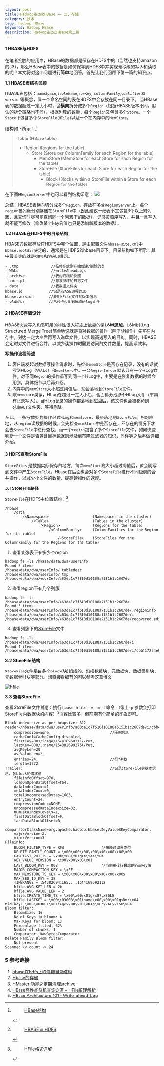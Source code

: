 ```yaml
---
layout: post
title: Hadoop生态之HBase —— 二、存储
category: 技术
tags: Hadoop HBase
keywords: Hadoop HBase
description: Hadoop生态之HBase第二篇
---
```


#### 1 HBASE与HDFS

在笔者接触的应用中，HBase的数据都是保存在HDFS中的（当然也支持amazon的s3），那么HBase表中的数据是如何保存到HDFS中并实现毫秒级的写入和读取的呢？本文将对这个问题进行**简单**地回答，首先让我们回顾下第一篇的知识点。

**1.1 HBASE表结构回顾**

HBASE表包括：`nameSpace`,`tableName`,`rowKey`, `columnFamily`,`qualifier`和`version`等概念，同一个命名空间的表在HDFS中会存放在同一目录下。
当HBase表的数据超过一定大小时，会**横向**拆分成多个`Region`（根据HBASE版本不同，默认的拆分策略也不同），根据列簇的数量，每个`Region`又包含多个`Store`。一个`Store`下包含多个`StoreFile`(`HFile`)以及一个在内存中的`MemStore`。

结构如下所示：[^region]
> Table (HBase table) 
> - Region (Regions for the table)
>   - Store (Store per ColumnFamily for each Region for the table)  
>       - MemStore (MemStore for each Store for each Region for the table)  
>       - StoreFile (StoreFiles for each Store for each Region for the table)  
>           - Block (Blocks within a StoreFile within a Store for each Region for
the table)

在下图`HRegionServer`中也可以看到结构示意：
![](http://dl.iteye.com/upload/attachment/0068/7738/2b259b30-489d-37ef-b778-a0f667dd17ea.jpg)


总结：HBASE表横向切分成多个`Region`，存放在多台`RegionServer`上。每个`region`按列簇分别存储在`StoreFile`中（因此建议一张表不宜包含3个以上的列簇，且查询时尽可能查询同一个列簇下的数据），记录按顺序写入，并且一旦写入就不能再修改（修改某个key的值也只是添加新版本的数据）。

**1.2 HBASE在HDFS中的目录结构**

HBASE的数据存放在HDFS中哪个位置，是由配置文件`hbase-site.xml`中`hbase.rootdir`决定的，通常是在HDFS的hbase目录下。目录结构如下所示：其中最关键的就是data和WALs目录。

```
- .tmp               //临时存放刚开始创建/删除的表
- WALs               //writeAheadLogs
- archive            //表的归档和快照
- corrupt            //存放损坏的日志文件
- data               //表数据文件夹
hbase.id            //记录HBASE进程的ID
hbase.version       //表明HFile文件的版本信息
- oldWALs           //已经持久化到磁盘的log文件
```

#### 2 HBASE存储设计

HBASE快速写入和高可用的特性很大程度上依靠的是**LSM思想**，LSM树(Log-Structured Merge Tree)简单地说就是将对数据的操作（除了读操作）先写在内存中，到达一定大小后再写入磁盘文件，以实现高速写入的目的。同时，HBASE会定时对文件进行合并，以减少读操作时需要访问的文件数量，提高读效率。

**写操作流程简述**
1. 客户端发起对数据写操作请求时，先检查`memStore`是否存在记录，没有的话就写到HLog（WALs）和`memStore`中。一台`RegionServer`默认只有一个HLog文件，对不同`Region`的操作都写到同一个HLog中，主要是在恢复数据的时候会用到，具体细节以后再介绍。
2. 内存中的`memStore`大小超过阈值后，就会落地到`StoreFile`文件，
3. 跟`memStore`类似，HLog在超过一定大小后，也会拆分成多个HLog文件（不再有记录写入）。当HLog记录的操作都落地到磁盘后，该文件也会被移动到`oldWALs`文件夹，等待删除。

至此，一条写数据的操作经过`HLog`和`memStore`，最终落地到`StoreFile`。相对应地，从`region`读数据的时候，会先检查`memStore`中是否存在，不存在的情况下才会去`StoreFile`中进行查找，而一个`region`包含了多个`StoreFile`文件，如何快速判断一个文件是否包含目标数据则涉及到布隆过滤器的知识，同样等之后再做详细介绍。


#### 3 HDFS查看StoreFile

`StoreFiles` 是数据实际保存的地方，每次`memStore`的大小超过阈值后，就会刷写到文件中产生`StoreFile`。Hbase在后面也会对多个`StoreFile`进行不同级别的合并操作，以减少小文件的数量，提高读操作的速度。

**3.1 StoreFile路径**

`StoreFile`在HDFS中位置结构：[^2]
```
/hbase
    /data
        /<Namespace>                    (Namespaces in the cluster)
            /<Table>                    (Tables in the cluster)
                /<Region>               (Regions for the table)
                    /<ColumnFamily>     (ColumnFamilies for the Region for the table)
                        /<StoreFile>    (StoreFiles for the ColumnFamily for the Regions for the table)
```

1. 查看某张表下有多少个region
```
hadoop fs -ls /hbase/data/dwa/userInfo
Found 3 items
/hbase/data/dwa/userInfo/.tabledesc
/hbase/data/dwa/userInfo/.tmp
/hbase/data/dwa/userInfo/a63da1c7f510d10188a5151b1c2607de
```
2. 查看region下有几个列簇
```
hadoop fs -ls /hbase/data/dwa/userInfo/a63da1c7f510d10188a5151b1c2607de
Found 3 items
/hbase/data/dwa/userInfo/a63da1c7f510d10188a5151b1c2607de/.regioninfo
/hbase/data/dwa/userInfo/a63da1c7f510d10188a5151b1c2607de/i
/hbase/data/dwa/userInfo/a63da1c7f510d10188a5151b1c2607de/recovered.edits
```
3. 查看列簇下的[StoreFile](https://hbase.apache.org/book.html#hfile)文件
```
hadoop fs -ls /hbase/data/dwa/userInfo/a63da1c7f510d10188a5151b1c2607de/i
Found 1 items
/hbase/data/dwa/userInfo/a63da1c7f510d10188a5151b1c2607de/i/cbb417254e094889b775d71a72187cd2
```

**3.2 StoreFile结构**

`StoreFile`文件是由多个`block`(块)组成的，包括数据块、元数据块、数据索引块、元数据索引块等部分。想直接看细节的可以参考这篇[博文](http://www.nosqlnotes.com/technotes/hbase/hfile/)

![hfile](http://www.nosqlnotes.com/wp-content/uploads/2018/07/HFileV2.png)

**3.3 查看StoreFile**

查看StoreFile文件谢谢：执行 `hbase hfile -v -m -f`命令 
（带上`-p` 参数会打印StoreFile内数据块的内容）[^HFile]内容比较多，但前期有个简单的印象即可。
```
Block index size as per heapsize: 392
reader=/hbase/data/dwa/userInfo/a63da1c7f510d10188a5151b1c2607de/i/cbb417254e094889b775d71a72187cd2,
    compression=none,                           //压缩信息
    cacheConf=CacheConfig:disabled,
    firstKey=001/i:age/1544169592112/Put,
    lastKey=008/i:name/1543826992754/Put,
    avgKeyLen=20,
    avgValueLen=2,
    entries=24,                                 //行*列数
    length=1772
Trailer:                                        //记录StoreFile的基本信息，各block的偏移值
    fileinfoOffset=970,
    loadOnOpenDataOffset=864,
    dataIndexCount=1,
    metaIndexCount=0,
    totalUncomressedBytes=1683,
    entryCount=24,
    compressionCodec=NONE,
    uncompressedDataIndexSize=32,
    numDataIndexLevels=1,
    firstDataBlockOffset=0,
    lastDataBlockOffset=0,
    comparatorClassName=org.apache.hadoop.hbase.KeyValue$KeyComparator,
    majorVersion=2,
    minorVersion=3
Fileinfo:
    BLOOM_FILTER_TYPE = ROW                 //布隆过滤器类型
    DELETE_FAMILY_COUNT = \x00\x00\x00\x00\x00\x00\x00\x00  
    EARLIEST_PUT_TS = \x00\x00\x01gsA\xA4\xED
    KEY_VALUE_VERSION = \x00\x00\x00\x01
    LAST_BLOOM_KEY = 008                    //当前HFile最后的rowKey值
    MAJOR_COMPACTION_KEY = \xFF
    MAX_MEMSTORE_TS_KEY = \x00\x00\x00\x00\x00\x00\x00$
    MAX_SEQ_ID_KEY = 38
    TIMERANGE = 1543826941165....1544169592112
    hfile.AVG_KEY_LEN = 20
    hfile.AVG_VALUE_LEN = 2
    hfile.CREATE_TIME_TS = \x00\x00\x01g\x87\xE6LE
    hfile.LASTKEY = \x00\x03008\x01iname\x00\x00\x01gsBnr\x04
Mid-key: \x00\x03001\x01iage\x00\x00\x01g\x87\xAE\x150\x04
Bloom filter:
    BloomSize: 16
    No of Keys in bloom: 8
    Max Keys for bloom: 13
    Percentage filled: 62%
    Number of chunks: 1
    Comparator: RawBytesComparator
Delete Family Bloom filter:
    Not present
Scanned kv count -> 24
```


### 5 参考链接

1. [hbase在hdfs上的详细目录结构](https://blog.csdn.net/l_15156024189/article/details/83444255)     
2. [Hbase的存储](https://www.cnblogs.com/kxdblog/p/4330930.html)  
3. [HMaster 功能之定期清理archive](https://www.jianshu.com/p/f82aafd7b381)  
4. [HBase高性能随机查询之道 – HFile原理解析](http://www.nosqlnotes.com/technotes/hbase/hfile/)  
5. [HBase Architecture 101 - Write-ahead-Log](http://www.larsgeorge.com/2010/01/hbase-architecture-101-write-ahead-log.html)

[^region]:> [HBase结构](https://hbase.apache.org/book.html#regions.arch)
[^1]:> [region分裂](https://www.jianshu.com/p/c0f79c06e9aa)
[^2]:> [HBASE in HDFS](https://hbase.apache.org/book.html#trouble.namenode.hbase.objects)
[^HFile]:> [HFile格式详解](https://blog.csdn.net/gao_zhen_yu/article/details/7229950)
